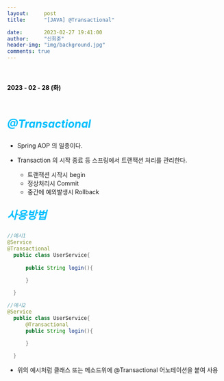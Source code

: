```yaml
---
layout:     post
title:      "[JAVA] @Transactional"

date:       2023-02-27 19:41:00
author:     "신희준"
header-img: "img/background.jpg"
comments: true
---
```


<head>
 <meta property="og:type" content="Transactional">
 <meta property="og:title" content="Transactional">
 <meta property="og:description" content="Transactional">
 <meta property="og:url" content="http://shj7242.github.io/2023/02/28/javaBase4/">

 <meta name="twitter:card" content="Transactional">
  <meta name="twitter:title" content="Transactional">
  <meta name="twitter:description" content="Transactional">
  <meta name="FACEBOOK:domain" content="http://shj7242.github.io/2023/02/28/javaBase4/">
  <meta name="facebook:card" content="Transactional">
   <meta name="facebook:title" content="Transactional">
   <meta name="facebook:description" content="Transactional">
   <meta name="facebook:domain" content="http://shj7242.github.io/2023/02/28/javaBase4/">


 </head>

<br>
<H4 style ="font-weight:bold; color:black;"> </H4>

<H4 style ="font-weight:bold; color : black">2023 - 02 - 28 (화)</H4>
<br>


<p style = "font-weight:bold; color:deepskyblue; font-size:25px; font-style:italic;">@Transactional</p>

- Spring AOP 의 일종이다.

- Transaction 의 시작 종료 등 스프링에서 트랜잭션 처리를 관리한다.
    * 트랜잭션 시작시 begin
    * 정상처리시 Commit
    * 중간에 예외발생시 Rollback

<p style = "font-weight:bold; color:deepskyblue; font-size:25px; font-style:italic;">사용방법</p>

  ~~~java
  //예시1
  @Service
  @Transactional
    public class UserService{
        
        public String login(){
            
        }

    }   
  ~~~
  ~~~java
  //예시2
  @Service
    public class UserService{
        @Transactional
        public String login(){
            
        }

    }   
  ~~~

  - 위의 예시처럼 클래스 또는 메소드위에 @Transactional 어노테이션을 붙여 사용
